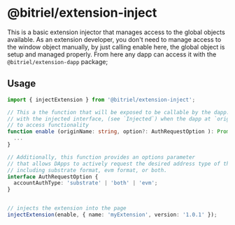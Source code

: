 # @bitriel/extension-inject

This is a basic extension injector that manages access to the global objects available. As an extension developer, you don't need to manage access to the window object manually, by just calling  enable here, the global object is setup and managed properly. From here any dapp can access it with the `@bitriel/extension-dapp` package;

## Usage

```ts
import { injectExtension } from '@bitriel/extension-inject';

// This a the function that will be exposed to be callable by the dapp. It resolves a promise
// with the injected interface, (see `Injected`) when the dapp at `originName` (url) is allowed
// to access functionality
function enable (originName: string, option?: AuthRequestOption ): Promise<Injected> {
  ...
}

// Additionally, this function provides an options parameter
// that allows DApps to actively request the desired address type of the unified account,
// including substrate format, evm format, or both.
interface AuthRequestOption {
  accountAuthType: 'substrate' | 'both' | 'evm';
}


// injects the extension into the page
injectExtension(enable, { name: 'myExtension', version: '1.0.1' });
```
